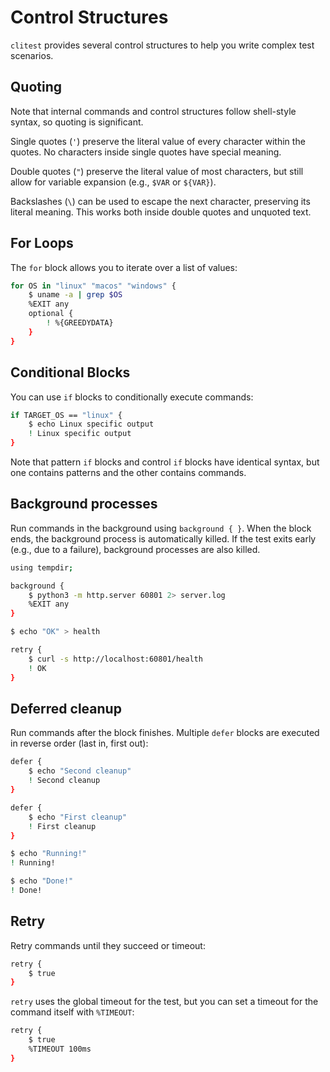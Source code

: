 # Control Structures

`clitest` provides several control structures to help you write complex test scenarios.

## Quoting

Note that internal commands and control structures follow shell-style syntax, so quoting
is significant.

Single quotes (`'`) preserve the literal value of every character within the
quotes. No characters inside single quotes have special meaning.

Double quotes (`"`) preserve the literal value of most characters, but still
allow for variable expansion (e.g., `$VAR` or `${VAR}`).

Backslashes (`\`) can be used to escape the next character, preserving its
literal meaning. This works both inside double quotes and unquoted text.

## For Loops

The `for` block allows you to iterate over a list of values:

```bash session
for OS in "linux" "macos" "windows" {
    $ uname -a | grep $OS
    %EXIT any
    optional {
        ! %{GREEDYDATA}
    }
}
```

## Conditional Blocks

You can use `if` blocks to conditionally execute commands:

```bash session
if TARGET_OS == "linux" {
    $ echo Linux specific output
    ! Linux specific output
}
```

Note that pattern `if` blocks and control `if` blocks have identical syntax, but one contains patterns and the other contains commands.

## Background processes

Run commands in the background using `background { }`. When the block ends, the background process is automatically killed. If the test exits early (e.g., due to a failure), background processes are also killed.

```bash session
using tempdir;

background {
    $ python3 -m http.server 60801 2> server.log
    %EXIT any
}

$ echo "OK" > health

retry {
    $ curl -s http://localhost:60801/health
    ! OK
}
```

## Deferred cleanup

Run commands after the block finishes. Multiple `defer` blocks are executed in reverse order (last in, first out):

```bash session
defer {
    $ echo "Second cleanup"
    ! Second cleanup
}

defer {
    $ echo "First cleanup"
    ! First cleanup
}

$ echo "Running!"
! Running!

$ echo "Done!"
! Done!
```

## Retry

Retry commands until they succeed or timeout:

```bash session
retry {
    $ true
}
``` 

`retry` uses the global timeout for the test, but you can set a timeout for the
command itself with `%TIMEOUT`:

```bash session
retry {
    $ true
    %TIMEOUT 100ms
}
```
